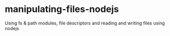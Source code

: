 # manipulating-files-nodejs

Using fs & path modules, file descriptors and reading and writing files using nodejs